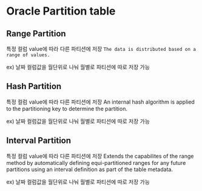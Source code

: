 # Oracle Partition table 

## Range Partition
특정 컬럼 value에 따라 다른 파티션에 저장
```The data is distributed based on a range of values.```

 ex) 날짜 컬럼값을 월단위로 나눠 월별로 파티션에 따로 저장 가능
 

## Hash Partition
특정 컬럼 value에 따라 다른 파티션에 저장
An internal hash algorithm is applied to the partitioning key to determine the partition.

 ex) 날짜 컬럼값을 월단위로 나눠 월별로 파티션에 따로 저장 가능
 
 
 
## Interval Partition
특정 컬럼 value에 따라 다른 파티션에 저장
Extends the capabilites of the range method by automatically defining equi-partitioned ranges for any future partitions using an interval definition as part of the table metadata.

 ex) 날짜 컬럼값을 월단위로 나눠 월별로 파티션에 따로 저장 가능
 
 
 
